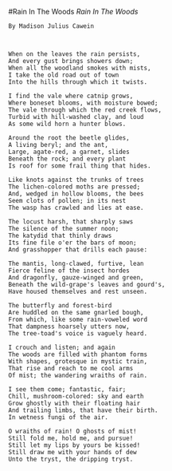 #Rain In The Woods
*Rain In The Woods*

    By Madison Julius Cawein



    When on the leaves the rain persists,
    And every gust brings showers down;
    When all the woodland smokes with mists,
    I take the old road out of town
    Into the hills through which it twists.

    I find the vale where catnip grows,
    Where boneset blooms, with moisture bowed;
    The vale through which the red creek flows,
    Turbid with hill-washed clay, and loud
    As some wild horn a hunter blows.

    Around the root the beetle glides,
    A living beryl; and the ant,
    Large, agate-red, a garnet, slides
    Beneath the rock; and every plant
    Is roof for some frail thing that hides.

    Like knots against the trunks of trees
    The lichen-colored moths are pressed;
    And, wedged in hollow blooms, the bees
    Seem clots of pollen; in its nest
    The wasp has crawled and lies at ease.

    The locust harsh, that sharply saws
    The silence of the summer noon;
    The katydid that thinly draws
    Its fine file o'er the bars of moon;
    And grasshopper that drills each pause:

    The mantis, long-clawed, furtive, lean
    Fierce feline of the insect hordes
    And dragonfly, gauze-winged and green,
    Beneath the wild-grape's leaves and gourd's,
    Have housed themselves and rest unseen.

    The butterfly and forest-bird
    Are huddled on the same gnarled bough,
    From which, like some rain-voweled word
    That dampness hoarsely utters now,
    The tree-toad's voice is vaguely heard.

    I crouch and listen; and again
    The woods are filled with phantom forms
    With shapes, grotesque in mystic train,
    That rise and reach to me cool arms
    Of mist; the wandering wraiths of rain.

    I see them come; fantastic, fair;
    Chill, mushroom-colored: sky and earth
    Grow ghostly with their floating hair
    And trailing limbs, that have their birth.
    In wetness fungi of the air.

    O wraiths of rain! O ghosts of mist!
    Still fold me, hold me, and pursue!
    Still let my lips by yours be kissed!
    Still draw me with your hands of dew
    Unto the tryst, the dripping tryst.
